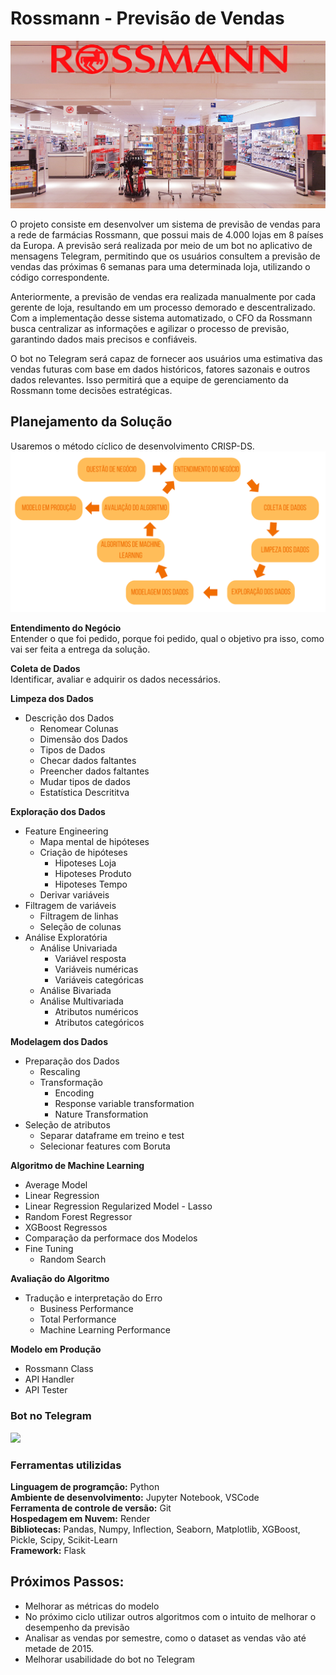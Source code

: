# Rossmann - Previsão de Vendas
<img src='img/rossmann_shop_foto.jpg'>

O projeto consiste em desenvolver um sistema de previsão de vendas para a rede de farmácias Rossmann, que possui mais de 4.000 lojas em 8 países da Europa. A previsão será realizada por meio de um bot no aplicativo de mensagens Telegram, permitindo que os usuários consultem a previsão de vendas das próximas 6 semanas para uma determinada loja, utilizando o código correspondente.

Anteriormente, a previsão de vendas era realizada manualmente por cada gerente de loja, resultando em um processo demorado e descentralizado. Com a implementação desse sistema automatizado, o CFO da Rossmann busca centralizar as informações e agilizar o processo de previsão, garantindo dados mais precisos e confiáveis.

O bot no Telegram será capaz de fornecer aos usuários uma estimativa das vendas futuras com base em dados históricos, fatores sazonais e outros dados relevantes. Isso permitirá que a equipe de gerenciamento da Rossmann tome decisões estratégicas.

## Planejamento da Solução
Usaremos o método cíclico de desenvolvimento CRISP-DS.</br>
<img src='img/crisp-ds.png'>

<b> Entendimento do Negócio</b><br>
Entender o que foi pedido, porque foi pedido, qual o objetivo pra isso, como vai ser feita a entrega da solução.

<b> Coleta de Dados</b><br>
Identificar, avaliar e adquirir os dados necessários.

<b> Limpeza dos Dados</b>
* Descrição dos Dados
    * Renomear Colunas
    * Dimensão dos Dados
    * Tipos de Dados
    * Checar dados faltantes
    * Preencher dados faltantes
    * Mudar tipos de dados
    * Estatística Descrititva

<b> Exploração dos Dados</b>
* Feature Engineering
    * Mapa mental de hipóteses
    * Criação de hipóteses
        * Hipoteses Loja
        * Hipoteses Produto
        * Hipoteses Tempo
    * Derivar variáveis
* Filtragem de variáveis
    * Filtragem de linhas
    * Seleção de colunas
* Análise Exploratória
    * Análise Univariada
        * Variável resposta
        * Variáveis numéricas
        * Variáveis categóricas
    * Análise Bivariada
    * Análise Multivariada
        * Atributos numéricos
        * Atributos categóricos

<b> Modelagem dos Dados</b>
* Preparação dos Dados
    * Rescaling
    * Transformação
        * Encoding
        * Response variable transformation
        * Nature Transformation
* Seleção de atributos
    * Separar dataframe em treino e test
    * Selecionar features com Boruta

<b> Algoritmo de Machine Learning</b>
* Average Model
* Linear Regression
* Linear Regression Regularized Model - Lasso
* Random Forest Regressor
* XGBoost Regressos
* Comparação da performace dos Modelos
* Fine Tuning
    * Random Search

<b> Avaliação do Algoritmo</b>
* Tradução e interpretação do Erro
    * Business Performance
    * Total Performance
    * Machine Learning Performance

<b> Modelo em Produção</b>
* Rossmann Class
* API Handler
* API Tester

### Bot no Telegram
<img src='img/bot_telegram.gif'>


### Ferramentas utilizidas
<b> Linguagem de programção:</b> Python <br>
<b>Ambiente de desenvolvimento:</b> Jupyter Notebook, VSCode<br>
<b>Ferramenta de controle de versão:</b> Git<br>
<b>Hospedagem em Nuvem:</b> Render<br>
<b>Bibliotecas:</b> Pandas, Numpy, Inflection, Seaborn, Matplotlib, XGBoost, Pickle, Scipy, Scikit-Learn<br>
<b>Framework:</b> Flask<br>

## Próximos Passos:
* Melhorar as métricas do modelo
* No próximo ciclo utilizar outros algoritmos com o intuito de melhorar o desempenho da previsão
* Analisar as vendas por semestre, como o dataset as vendas vão até metade de 2015.
* Melhorar usabilidade do bot no Telegram
